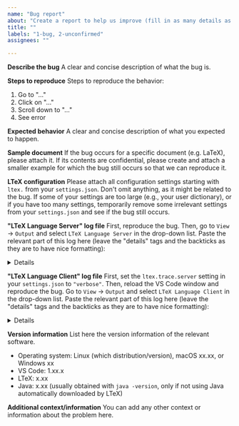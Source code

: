 ```yaml
---
name: "Bug report"
about: "Create a report to help us improve (fill in as many details as you can). See https://valentjn.github.io/vscode-ltex/docs/contributing-code-issues.html#how-to-report-bugs to learn how to report bugs."
title: ""
labels: "1-bug, 2-unconfirmed"
assignees: ""

---
```


**Describe the bug**
A clear and concise description of what the bug is.

**Steps to reproduce**
Steps to reproduce the behavior:

1. Go to "..."
2. Click on "..."
3. Scroll down to "..."
4. See error

**Expected behavior**
A clear and concise description of what you expected to happen.

**Sample document**
If the bug occurs for a specific document (e.g. LaTeX), please attach it. If its contents are confidential, please create and attach a smaller example for which the bug still occurs so that we can reproduce it.

**LTeX configuration**
Please attach all configuration settings starting with `ltex.` from your `settings.json`. Don't omit anything, as it might be related to the bug. If some of your settings are too large (e.g., your user dictionary), or if you have too many settings, temporarily remove some irrelevant settings from your `settings.json` and see if the bug still occurs.

**"LTeX Language Server" log file**
First, reproduce the bug. Then, go to `View` → `Output` and select `LTeX Language Server` in the drop-down list. Paste the relevant part of this log here (leave the "details" tags and the backticks as they are to have nice formatting):

<details>
```
REPLACE_WITH_LTEX_LANGUAGE_SERVER_LOG
```
</details>

**"LTeX Language Client" log file**
First, set the `ltex.trace.server` setting in your `settings.json` to `"verbose"`. Then, reload the VS Code window and reproduce the bug. Go to `View` → `Output` and select `LTeX Language Client` in the drop-down list. Paste the relevant part of this log here (leave the "details" tags and the backticks as they are to have nice formatting):

<details>
```
REPLACE_WITH_LTEX_LANGUAGE_CLIENT_LOG
```
</details>

**Version information**
List here the version information of the relevant software.

- Operating system: Linux (which distribution/version), macOS xx.xx, or Windows xx
- VS Code: 1.xx.x
- LTeX: x.xx
- Java: x.xx (usually obtained with `java -version`, only if not using Java automatically downloaded by LTeX)

**Additional context/information**
You can add any other context or information about the problem here.
